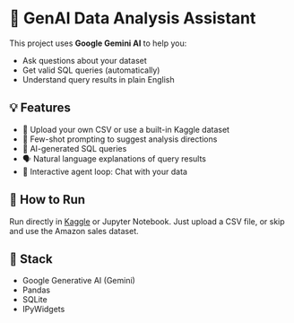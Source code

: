 # 🤖 GenAI Data Analysis Assistant

This project uses **Google Gemini AI** to help you:
- Ask questions about your dataset
- Get valid SQL queries (automatically)
- Understand query results in plain English

## 💡 Features

- 📁 Upload your own CSV or use a built-in Kaggle dataset
- 🧠 Few-shot prompting to suggest analysis directions
- 🧾 AI-generated SQL queries
- 🗣️ Natural language explanations of query results
- 🧪 Interactive agent loop: Chat with your data

## 📍 How to Run
Run directly in [Kaggle](https://www.kaggle.com/code/yanelly/querywhiz-ai-powered-data-questions-insights) or Jupyter Notebook.
Just upload a CSV file, or skip and use the Amazon sales dataset.


## 🔧 Stack
- Google Generative AI (Gemini)
- Pandas
- SQLite
- IPyWidgets
